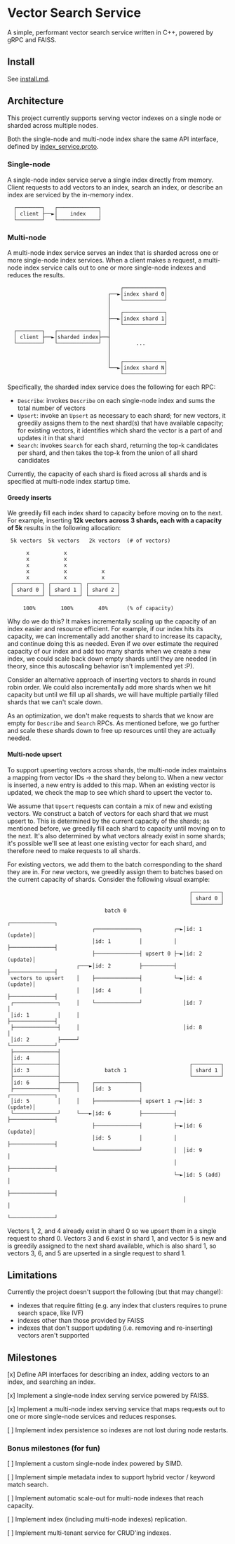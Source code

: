 # Vector Search Service

A simple, performant vector search service written in C++, powered by gRPC and
FAISS.

## Install

See [install.md](./docs/install.md).

## Architecture

This project currently supports serving vector indexes on a single node or
sharded across multiple nodes.

Both the single-node and multi-node index share the same API interface, defined
by [index_service.proto](../src/proto/index_service.proto).

### Single-node

A single-node index service serve a single index directly from memory. Client
requests to add vectors to an index, search an index, or describe an index are
serviced by the in-memory index.

```text
  ┌────────┐   ┌─────────────┐
  │ client ├──►│    index    │
  └────────┘   └─────────────┘
```

### Multi-node

A multi-node index service serves an index that is sharded across one or more
single-node index services. When a client makes a request, a multi-node index
service calls out to one or more single-node indexes and reduces the results.

```text
                                    ┌─────────────┐
                                ┌──►│index shard 0│
                                │   └─────────────┘
                                │
                                │   ┌─────────────┐
                                ├──►│index shard 1│
                                │   └─────────────┘
  ┌────────┐   ┌─────────────┐  │
  │ client ├──►│sharded index├──┤
  └────────┘   └─────────────┘  │        ...
                                │
                                │
                                │   ┌─────────────┐
                                └──►│index shard N│
                                    └─────────────┘
```

Specifically, the sharded index service does the following for each RPC:

* `Describe`: invokes `Describe` on each single-node index and sums
the total number of vectors
* `Upsert`: invoke an `Upsert` as necessary to each shard; for new vectors, it
greedily assigns them to the next shard(s) that have available capacity; for
existing vectors, it identifies which shard the vector is a part of and
updates it in that shard
* `Search`: invokes `Search` for each shard, returning the top-k candidates per
shard, and then takes the top-k from the union of all shard candidates

Currently, the capacity of each shard is fixed across all shards and is
specified at multi-node index startup time.

#### Greedy inserts

We greedily fill each index shard to capacity before moving on to the next. For
example, inserting __12k vectors across 3 shards, each with a capacity of 5k__
results in the following allocation:

```text
 5k vectors  5k vectors   2k vectors  (# of vectors)

      x           x
      x           x
      x           x
      x           x           x
      x           x           x
 ┌─────────┐ ┌─────────┐ ┌─────────┐
 │ shard 0 │ │ shard 1 │ │ shard 2 │
 └─────────┘ └─────────┘ └─────────┘

     100%        100%        40%      (% of capacity)
```

Why do we do this? It makes incrementally scaling up the capacity of an index
easier and resource efficient. For example, if our index hits its
capacity, we can incrementally add another shard to increase its capacity, and
continue doing this as needed. Even if we over estimate the required capacity
of our index and add too many shards when we create a new index, we could
scale back down empty shards until they are needed (in theory, since this
autoscaling behavior isn't implemented yet :P).

Consider an alternative approach of inserting vectors to shards in
round robin order. We could also incrementally add more shards when we hit
capacity but until we fill up all shards, we will have multiple partially
filled shards that we can't scale down.

As an optimization, we don't make requests to shards that we know are empty
for `Describe` and `Search` RPCs. As mentioned before, we go further and
scale these shards down to free up resources until they are actually needed.

#### Multi-node upsert

To support upserting vectors across shards, the multi-node index maintains a
mapping from vector IDs -> the shard they belong to. When a new vector is
inserted, a new entry is added to this map. When an existing vector is updated,
we check the map to see which shard to upsert the vector to.

We assume that `Upsert` requests can contain a mix of new and existing vectors.
We construct a batch of vectors for each shard that we must upsert to. This
is determined by the current capacity of the shards; as mentioned before,
we greedily fill each shard to capacity until moving on to the next. It's also
determined by what vectors already exist in some shards; it's possible we'll
see at least one existing vector for each shard, and therefore need to make
requests to all shards.

For existing vectors, we add them to the batch corresponding to the
shard they are in. For new vectors, we greedily assign them to batches
based on the current capacity of shards. Consider the following visual example:

```text
                                                          ┌─────────┐
                                                          │ shard 0 │
                                                          └─────────┘
                               batch 0
                                                        ┌──────────────┐
                           ┌──────────────┐          ┌─►│id: 1 (update)│
                           │id: 1         │          │  ├──────────────┤
                           ├──────────────┤ upsert 0 ├─►│id: 2 (update)│
                      ┌───►│id: 2         ├──────────┤  ├──────────────┤
 vectors to upsert    │    ├──────────────┤          └─►│id: 4 (update)│
                      │    │id: 4         │             ├──────────────┤
 ┌──────────────┐     │    └──────────────┘             │id: 7         │
 │id: 1         │     │                                 ├──────────────┤
 ├──────────────┤     │                                 │id: 8         │
 │id: 2         ├─────┘                                 └──────────────┘
 ├──────────────┤
 │id: 4         │
 ├──────────────┤                                         ┌─────────┐
 │id: 3         │              batch 1                    │ shard 1 │
 ├──────────────┤                                         └─────────┘
 │id: 6         ├─────┐    ┌──────────────┐
 ├──────────────┤     │    │id: 3         │             ┌──────────────┐
 │id: 5         │     │    ├──────────────┤ upsert 1 ┌─►│id: 3 (update)│
 └──────────────┘     └───►│id: 6         ├──────────┤  ├──────────────┤
                           ├──────────────┤          ├─►│id: 6 (update)│
                           │id: 5         │          │  ├──────────────┤
                           └──────────────┘          │  │id: 9         │
                                                     │  ├──────────────┤
                                                     └─►│id: 5 (add)   │
                                                        ├──────────────┤
                                                        │              │
                                                        └──────────────┘
```

Vectors 1, 2, and 4 already exist in shard 0 so we upsert them in a single
request to shard 0. Vectors 3 and 6 exist in shard 1, and vector 5 is new and
is greedily assigned to the next shard available, which is also shard 1, so
vectors 3, 6, and 5 are upserted in a single request to shard 1.

## Limitations

Currently the project doesn't support the following (but that may change!):
* indexes that require fitting (e.g. any index that clusters requires to prune
search space, like IVF)
* indexes other than those provided by FAISS
* indexes that don't support updating (i.e. removing and re-inserting) vectors
aren't supported

## Milestones

[x] Define API interfaces for describing an index, adding vectors to an index,
and searching an index.

[x] Implement a single-node index serving service powered by FAISS.

[x] Implement a multi-node index serving service that maps requests out to one
or more single-node services and reduces responses.

[ ] Implement index persistence so indexes are not lost during node restarts.

### Bonus milestones (for fun)

[ ] Implement a custom single-node index powered by SIMD.

[ ] Implement simple metadata index to support hybrid vector / keyword match
search.

[ ] Implement automatic scale-out for multi-node indexes that reach capacity.

[ ] Implement index (including multi-node indexes) replication.

[ ] Implement multi-tenant service for CRUD'ing indexes.

